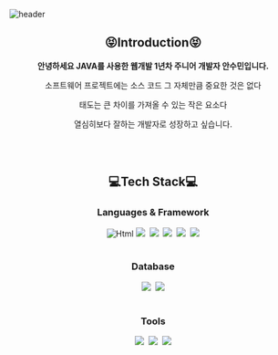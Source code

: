 
<!--
**SuminAnn/SuminAnn** is a ✨ _special_ ✨ repository because its `README.md` (this file) appears on your GitHub profile.

Here are some ideas to get you started:

- 🔭 I’m currently working on ...
- 🌱 I’m currently learning ...
- 👯 I’m looking to collaborate on ...
- 🤔 I’m looking for help with ...
- 💬 Ask me about ...
- 📫 How to reach me: ...
- 😄 Pronouns: ...
- ⚡ Fun fact: ...
-->

![header](https://capsule-render.vercel.app/api?type=slice&color=FFDC3C&height=300&section=header&text=SuminAnn&fontColor=0000FF&fontSize=90)

<h2 align=center>😝Introduction😝</h2>
<p align=center><strong>안녕하세요 JAVA를 사용한 웹개발 1년차 주니어 개발자 안수민입니다.</strong></p>
<p align=center>소프트웨어 프로젝트에는 소스 코드 그 자체만큼 중요한 것은 없다</p>
<p align=center>태도는 큰 차이를 가져올 수 있는 작은 요소다</p>
<p align=center>열심히보다 잘하는 개발자로 성장하고 싶습니다.</p><br><br>


<h2 align=center>💻Tech Stack💻</h2>
<h3 align=center>Languages & Framework</h3>
<div align=center>
  <img alt="Html" src ="https://img.shields.io/badge/HTML5-E34F26.svg?&style=for-the-badge&logo=HTML5&logoColor=white"/>
  <img src="https://img.shields.io/badge/Java-#0052CC?style=flat-square&logo=Java&logoColor=white"/></a>&nbsp 
  <img src="https://img.shields.io/badge/Spring-#6DB33F?style=flat-square&logo=Spring&logoColor=white"/></a>&nbsp
  <img src="https://img.shields.io/badge/SpringBoot-#6DB33F?style=flat-square&logo=SpringBoot&logoColor=white"/></a>&nbsp
  <img src="https://img.shields.io/badge/JavaScript-#F7DF1E?style=flat-square&logo=JavaScript&logoColor=white"/></a>&nbsp
  <img src="https://img.shields.io/badge/CSS3-#1572B6?style=flat-square&logo=CSS3&logoColor=white"/></a>
</div><br>

<h3 align=center>Database</h3>
<div align=center>
  <img src="https://img.shields.io/badge/Microsoft SQL Server-#CC2927?style=flat-square&logo=Microsoft SQL Server&logoColor=white"/></a>&nbsp
  <img src="https://img.shields.io/badge/PostgreSQL-#4169E1?style=flat-square&logo=PostgreSQL&logoColor=white"/></a>
</div><br>

<h3 align=center>Tools</h3>
<div align=center>
  <img src="https://img.shields.io/badge/GitHub-#181717?style=flat-square&logo=GitHub&logoColor=white"/></a>&nbsp
  <img src="https://img.shields.io/badge/GitLab-#FC6D26?style=flat-square&logo=GitLab&logoColor=white"/></a>&nbsp
  <img src="https://img.shields.io/badge/Sourcetree-#0052CC?style=flat-square&logo=Sourcetree&logoColor=white"/></a>
</div><br>
